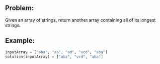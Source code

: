 ## Problem:

Given an array of strings, return another array containing all of its longest strings.

## Example:

```Python
inputArray = ["aba", "aa", "ad", "vcd", "aba"]
solution(inputArray) = ["aba", "vcd", "aba"]
```